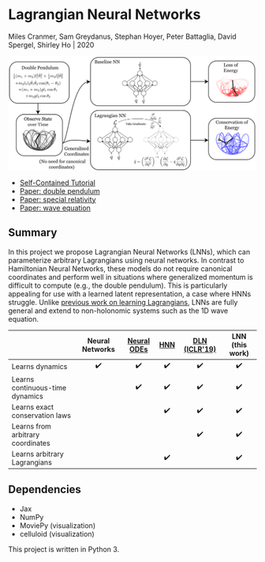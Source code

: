 Lagrangian Neural Networks
=======
Miles Cranmer, Sam Greydanus, Stephan Hoyer, Peter Battaglia, David Spergel, Shirley Ho | 2020

![overall-idea.png](static/overall-idea.png)


* [Self-Contained Tutorial](https://colab.research.google.com/drive/1CSy-xfrnTX28p1difoTA8ulYw0zytJkq)
* [Paper: double pendulum](https://github.com/MilesCranmer/lagrangian_nns/blob/master/notebooks/DoublePendulum.ipynb)
* [Paper: special relativity](https://github.com/MilesCranmer/lagrangian_nns/blob/master/notebooks/SpecialRelativity.ipynb)
* [Paper: wave equation](https://github.com/MilesCranmer/lagrangian_nns/blob/master/notebooks/WaveEquation.ipynb)

Summary
--------

In this project we propose Lagrangian Neural Networks (LNNs), which can parameterize arbitrary Lagrangians using neural networks. In contrast to Hamiltonian Neural Networks, these models do not require canonical coordinates and perform well in situations where generalized momentum is difficult to compute (e.g., the double pendulum). This is particularly appealing for use with a learned latent representation, a case where HNNs struggle. Unlike [previous work on learning Lagrangians](https://arxiv.org/pdf/1907.04490.pdf), LNNs are fully general and extend to non-holonomic systems such as the 1D wave equation.

|	| Neural Networks  | [Neural ODEs](https://arxiv.org/abs/1806.07366) | [HNN](https://arxiv.org/abs/1906.01563)  | [DLN (ICLR'19)](https://arxiv.org/abs/1907.04490) | LNN (this work) |
| ------------- |:------------:| :------------:| :------------:| :------------:| :------------:|
| Learns dynamics | ✔️ | ✔️ | ✔️ | ✔️ | ✔️ |
| Learns continuous-time dynamics | | ✔️ | ✔️ | ✔️ | ✔️ |
| Learns exact conservation laws | | | ✔️ | ✔️ | ✔️ |
| Learns from arbitrary coordinates| | || ✔️ | ✔️ |
| Learns arbitrary Lagrangians | | | ✔️ | | ✔️ |




Dependencies
--------
 * Jax
 * NumPy
 * MoviePy (visualization)
 * celluloid (visualization)
 
This project is written in Python 3.
